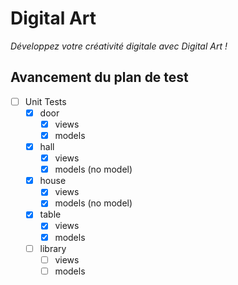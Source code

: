 # Digital Art
*Développez votre créativité digitale avec Digital Art !*

## Avancement du plan de test
- [ ] Unit Tests
  - [x] door
    - [x] views
    - [x] models
  - [x] hall
    - [x] views
    - [x] models (no model)
  - [x] house
    - [x] views
    - [x] models (no model)
  - [x] table
    - [x] views
    - [x] models
  - [ ] library
    - [ ] views
    - [ ] models
